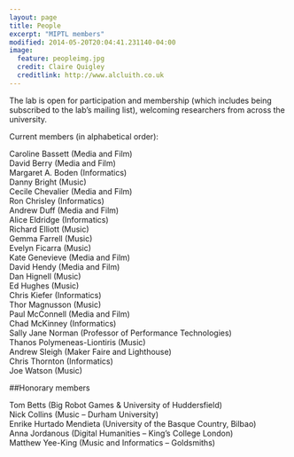 ```yaml
---
layout: page
title: People
excerpt: "MIPTL members"
modified: 2014-05-20T20:04:41.231140-04:00
image:
  feature: peopleimg.jpg
  credit: Claire Quigley
  creditlink: http://www.alcluith.co.uk
---
```


The lab is open for participation and membership (which includes being subscribed to the lab’s mailing list), welcoming researchers from across the university.

Current members (in alphabetical order):

Caroline Bassett (Media and Film)  
David Berry (Media and Film)  
Margaret A. Boden (Informatics)  
Danny Bright (Music)  
Cecile Chevalier (Media and Film)  
Ron Chrisley (Informatics)  
Andrew Duff (Media and Film)  
Alice Eldridge (Informatics)  
Richard Elliott (Music)  
Gemma Farrell (Music)  
Evelyn Ficarra (Music)  
Kate Genevieve (Media and Film)  
David Hendy (Media and Film)  
Dan Hignell (Music)  
Ed Hughes (Music)  
Chris Kiefer (Informatics)  
Thor Magnusson (Music)  
Paul McConnell (Media and Film)  
Chad McKinney (Informatics)  
Sally Jane Norman (Professor of Performance Technologies)  
Thanos Polymeneas-Liontiris (Music)  
Andrew Sleigh (Maker Faire and Lighthouse)  
Chris Thornton (Informatics)  
Joe Watson (Music)  

##Honorary members 

Tom Betts (Big Robot Games & University of Huddersfield)  
Nick Collins (Music – Durham University)  
Enrike Hurtado Mendieta (University of the Basque Country, Bilbao)  
Anna Jordanous (Digital Humanities – King’s College London)  
Matthew Yee-King (Music and Informatics – Goldsmiths)  

